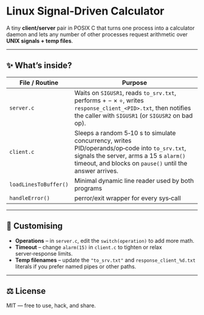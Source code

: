 # Linux Signal‑Driven Calculator

A tiny **client/server** pair in POSIX C that turns one process into a calculator daemon and lets any number of other processes request arithmetic over **UNIX signals + temp files**.

---

## ✨ What’s inside?

| File / Routine            | Purpose                                                         |
|---------------------------|-----------------------------------------------------------------|
| `server.c`                | Waits on `SIGUSR1`, reads `to_srv.txt`, performs + − × ÷, writes `response_client_<PID>.txt`, then notifies the caller with `SIGUSR1` (or `SIGUSR2` on bad op). |
| `client.c`                | Sleeps a random 5‑10 s to simulate concurrency, writes PID/operands/op‑code into `to_srv.txt`, signals the server, arms a 15 s `alarm()` timeout, and blocks on `pause()` until the answer arrives. |
| `loadLinesToBuffer()`     | Minimal dynamic line reader used by both programs              |
| `handleError()`           | perror/exit wrapper for every sys‑call                          |

---

## 📝 Customising

* **Operations** – in `server.c`, edit the `switch(operation)` to add more math.  
* **Timeout** – change `alarm(15)` in `client.c` to tighten or relax server‑response limits.  
* **Temp filenames** – update the `"to_srv.txt"` and `response_client_%d.txt` literals if you prefer named pipes or other paths.

---

## ⚖️ License

MIT — free to use, hack, and share.
